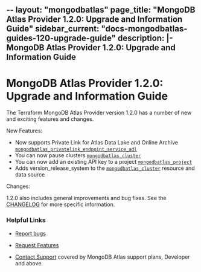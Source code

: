 --
layout: "mongodbatlas"
page_title: "MongoDB Atlas Provider 1.2.0: Upgrade and Information Guide"
sidebar_current: "docs-mongodbatlas-guides-120-upgrade-guide"
description: |-
MongoDB Atlas Provider 1.2.0: Upgrade and Information Guide
---

# MongoDB Atlas Provider 1.2.0: Upgrade and Information Guide

The Terraform MongoDB Atlas Provider version 1.2.0 has a number of new and exciting features and changes.

New Features:

* Now supports Private Link for Atlas Data Lake and Online Archive [`mongodbatlas_privatelink_endpoint_service_adl`](https://registry.terraform.io/providers/mongodb/mongodbatlas/latest/docs/resources/privatelink_endpoint_service_adl)
* You can now pause clusters [`mongodbatlas_cluster`](https://registry.terraform.io/providers/mongodb/mongodbatlas/latest/docs/resources/cluster)
* You can now add an existing API key to a project [`mongodbatlas_project`](https://registry.terraform.io/providers/mongodb/mongodbatlas/latest/docs/resources/project)
* Adds version_release_system to the [`mongodbatlas_cluster`](https://registry.terraform.io/providers/mongodb/mongodbatlas/latest/docs/resources/cluster) resource and data source

Changes:

1.2.0 also includes general improvements and bug fixes. See the [CHANGELOG](https://github.com/mongodb/terraform-provider-mongodbatlas/blob/master/CHANGELOG.md) for more specific information.

### Helpful Links

* [Report bugs](https://github.com/mongodb/terraform-provider-mongodbatlas/issues)

* [Request Features](https://feedback.mongodb.com/forums/924145-atlas?category_id=370723)

* [Contact Support](https://docs.atlas.mongodb.com/support/) covered by MongoDB Atlas support plans, Developer and above.